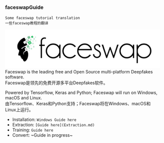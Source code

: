 ### faceswapGuide
    Some faceswap tutorial translation
    一些faceswap教程的翻译

![faceswap](https://github.com/yaoshuguo/faceswapGuide/blob/master/images/faceswap.jpg)<br>
Faceswap is the leading free and Open Source multi-platform Deepfakes software.<br>
Faceswap是领先的免费开源多平台Deepfakes软件。

Powered by Tensorflow, Keras and Python; Faceswap will run on Windows, macOS and Linux.<br>
由Tensorflow、Keras和Python支持；Faceswap将在Windows、macOS和Linux上运行。

* Installation: `Windows Guide here`
* Extraction: `[Guide here](Extraction.md)`
* Training: `Guide here`
* Convert: ~Guide in progress~
